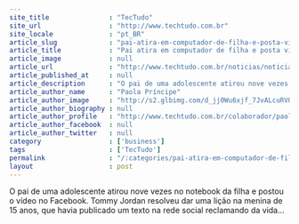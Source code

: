 ```yaml
---
site_title               : "TecTudo"
site_url                 : "http://www.techtudo.com.br"
site_locale              : "pt_BR"
article_slug             : "pai-atira-em-computador-de-filha-e-posta-video-no-facebook"
article_title            : "Pai atira em computador de filha e posta vídeo no Facebook"
article_image            : null
article_url              : "http://www.techtudo.com.br/noticias/noticia/2012/02/pai-atira-em-computador-de-filha-e-posta-video-no-facebook.html"
article_published_at     : null
article_description      : "O pai de uma adolescente atirou nove vezes no notebook da filha e postou o vídeo no Facebook. Tommy Jordan resolveu dar uma lição na menina de 15 anos, que havia publicado um texto na rede social reclamando da vida..."
article_author_name      : "Paola Príncipe"
article_author_image     : "http://s2.glbimg.com/d_jj0Wu6xjf_7JvALcuRVOlDjCE=/30x30/s2.glbimg.com/4xhv1p2uhsnYCmjWmtzVjLK8bYo=/140x140/s.glbimg.com/po/tt2/f/original/2013/11/12/paola-principe.jpeg"
article_author_biography : null
article_author_profile   : "http://www.techtudo.com.br/colaborador/paola-principe.html"
article_author_facebook  : null
article_author_twitter   : null
category                 : ['business']
tags                     : ['TecTudo']
permalink                : "/:categories/pai-atira-em-computador-de-filha-e-posta-video-no-facebook/"
layout                   : post
---
```


O pai de uma adolescente atirou nove vezes no notebook da filha e postou o vídeo no Facebook. Tommy Jordan resolveu dar uma lição na menina de 15 anos, que havia publicado um texto na rede social reclamando da vida...
